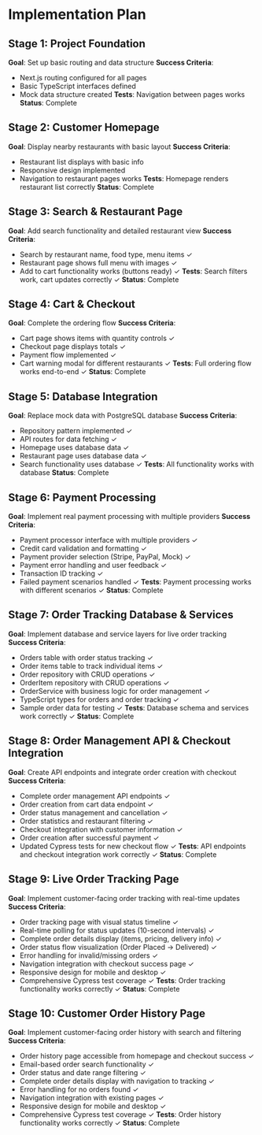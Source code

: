 # Implementation Plan

## Stage 1: Project Foundation
**Goal**: Set up basic routing and data structure
**Success Criteria**: 
- Next.js routing configured for all pages
- Basic TypeScript interfaces defined
- Mock data structure created
**Tests**: Navigation between pages works
**Status**: Complete

## Stage 2: Customer Homepage  
**Goal**: Display nearby restaurants with basic layout
**Success Criteria**:
- Restaurant list displays with basic info
- Responsive design implemented
- Navigation to restaurant pages works
**Tests**: Homepage renders restaurant list correctly
**Status**: Complete

## Stage 3: Search & Restaurant Page
**Goal**: Add search functionality and detailed restaurant view
**Success Criteria**:
- Search by restaurant name, food type, menu items ✓
- Restaurant page shows full menu with images ✓
- Add to cart functionality works (buttons ready) ✓
**Tests**: Search filters work, cart updates correctly ✓
**Status**: Complete

## Stage 4: Cart & Checkout
**Goal**: Complete the ordering flow
**Success Criteria**:
- Cart page shows items with quantity controls ✓
- Checkout page displays totals ✓
- Payment flow implemented ✓
- Cart warning modal for different restaurants ✓
**Tests**: Full ordering flow works end-to-end ✓
**Status**: Complete

## Stage 5: Database Integration
**Goal**: Replace mock data with PostgreSQL database
**Success Criteria**:
- Repository pattern implemented ✓
- API routes for data fetching ✓
- Homepage uses database data ✓
- Restaurant page uses database data ✓
- Search functionality uses database ✓
**Tests**: All functionality works with database
**Status**: Complete

## Stage 6: Payment Processing
**Goal**: Implement real payment processing with multiple providers
**Success Criteria**:
- Payment processor interface with multiple providers ✓
- Credit card validation and formatting ✓
- Payment provider selection (Stripe, PayPal, Mock) ✓
- Payment error handling and user feedback ✓
- Transaction ID tracking ✓
- Failed payment scenarios handled ✓
**Tests**: Payment processing works with different scenarios ✓
**Status**: Complete

## Stage 7: Order Tracking Database & Services
**Goal**: Implement database and service layers for live order tracking
**Success Criteria**:
- Orders table with order status tracking ✓
- Order items table to track individual items ✓
- Order repository with CRUD operations ✓
- OrderItem repository with CRUD operations ✓
- OrderService with business logic for order management ✓
- TypeScript types for orders and order tracking ✓
- Sample order data for testing ✓
**Tests**: Database schema and services work correctly ✓
**Status**: Complete

## Stage 8: Order Management API & Checkout Integration  
**Goal**: Create API endpoints and integrate order creation with checkout
**Success Criteria**:
- Complete order management API endpoints ✓
- Order creation from cart data endpoint ✓
- Order status management and cancellation ✓
- Order statistics and restaurant filtering ✓
- Checkout integration with customer information ✓
- Order creation after successful payment ✓
- Updated Cypress tests for new checkout flow ✓
**Tests**: API endpoints and checkout integration work correctly ✓
**Status**: Complete

## Stage 9: Live Order Tracking Page
**Goal**: Implement customer-facing order tracking with real-time updates
**Success Criteria**:
- Order tracking page with visual status timeline ✓
- Real-time polling for status updates (10-second intervals) ✓
- Complete order details display (items, pricing, delivery info) ✓
- Order status flow visualization (Order Placed → Delivered) ✓
- Error handling for invalid/missing orders ✓
- Navigation integration with checkout success page ✓
- Responsive design for mobile and desktop ✓
- Comprehensive Cypress test coverage ✓
**Tests**: Order tracking functionality works correctly ✓
**Status**: Complete

## Stage 10: Customer Order History Page
**Goal**: Implement customer-facing order history with search and filtering
**Success Criteria**:
- Order history page accessible from homepage and checkout success ✓
- Email-based order search functionality ✓
- Order status and date range filtering ✓
- Complete order details display with navigation to tracking ✓
- Error handling for no orders found ✓
- Navigation integration with existing pages ✓
- Responsive design for mobile and desktop ✓
- Comprehensive Cypress test coverage ✓
**Tests**: Order history functionality works correctly ✓
**Status**: Complete